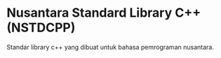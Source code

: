 # Nusantara Standard Library C++ (NSTDCPP)

Standar library c++ yang dibuat untuk bahasa pemrograman nusantara.
